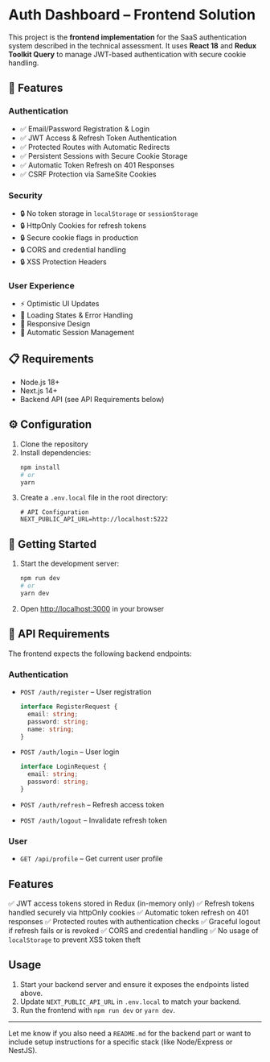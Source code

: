 # Auth Dashboard – Frontend Solution

This project is the **frontend implementation** for the SaaS authentication system described in the technical assessment. It uses **React 18** and **Redux Toolkit Query** to manage JWT-based authentication with secure cookie handling.

## 🚀 Features

### Authentication
- ✅ Email/Password Registration & Login
- ✅ JWT Access & Refresh Token Authentication
- ✅ Protected Routes with Automatic Redirects
- ✅ Persistent Sessions with Secure Cookie Storage
- ✅ Automatic Token Refresh on 401 Responses
- ✅ CSRF Protection via SameSite Cookies

### Security
- 🔒 No token storage in `localStorage` or `sessionStorage`
- 🔒 HttpOnly Cookies for refresh tokens
- 🔒 Secure cookie flags in production
- 🔒 CORS and credential handling
- 🔒 XSS Protection Headers

### User Experience
- ⚡ Optimistic UI Updates
- 🔄 Loading States & Error Handling
- 📱 Responsive Design
- 🔄 Automatic Session Management

## 📋 Requirements

- Node.js 18+
- Next.js 14+
- Backend API (see API Requirements below)

## ⚙️ Configuration

1. Clone the repository
2. Install dependencies:
   ```bash
   npm install
   # or
   yarn
   ```
3. Create a `.env.local` file in the root directory:
   ```env
   # API Configuration
   NEXT_PUBLIC_API_URL=http://localhost:5222
   ```

## 🚀 Getting Started

1. Start the development server:
   ```bash
   npm run dev
   # or
   yarn dev
   ```
2. Open [http://localhost:3000](http://localhost:3000) in your browser

## 🔌 API Requirements

The frontend expects the following backend endpoints:

### Authentication
- `POST /auth/register` – User registration
  ```typescript
  interface RegisterRequest {
    email: string;
    password: string;
    name: string;
  }
  ```

- `POST /auth/login` – User login
  ```typescript
  interface LoginRequest {
    email: string;
    password: string;
  }
  ```

- `POST /auth/refresh` – Refresh access token
- `POST /auth/logout` – Invalidate refresh token

### User
- `GET /api/profile` – Get current user profile

## Features

✅ JWT access tokens stored in Redux (in-memory only)
✅ Refresh tokens handled securely via httpOnly cookies
✅ Automatic token refresh on 401 responses
✅ Protected routes with authentication checks
✅ Graceful logout if refresh fails or is revoked
✅ CORS and credential handling
✅ No usage of `localStorage` to prevent XSS token theft

## Usage

1. Start your backend server and ensure it exposes the endpoints listed above.
2. Update `NEXT_PUBLIC_API_URL` in `.env.local` to match your backend.
3. Run the frontend with `npm run dev` or `yarn dev`.

---

Let me know if you also need a `README.md` for the backend part or want to include setup instructions for a specific stack (like Node/Express or NestJS).
